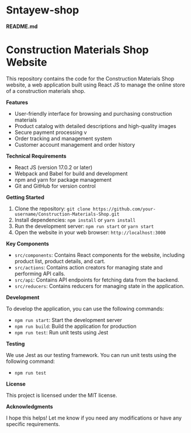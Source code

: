 # Sntayew-shop
**README.md**

**Construction Materials Shop Website**
======================================

This repository contains the code for the Construction Materials Shop website, a web application built using React JS to manage the online store of a construction materials shop.

**Features**

* User-friendly interface for browsing and purchasing construction materials
* Product catalog with detailed descriptions and high-quality images
* Secure payment processing v
* Order tracking and management system
* Customer account management and order history

**Technical Requirements**

* React JS (version 17.0.2 or later)
* Webpack and Babel for build and development
* npm and yarn for package management
* Git and GitHub for version control

**Getting Started**

1. Clone the repository: `git clone https://github.com/your-username/Construction-Materials-Shop.git`
2. Install dependencies: `npm install` or `yarn install`
3. Run the development server: `npm run start` or `yarn start`
4. Open the website in your web browser: `http://localhost:3000`

**Key Components**

* `src/components`: Contains React components for the website, including product list, product details, and cart.
* `src/actions`: Contains action creators for managing state and performing API calls.
* `src/api`: Contains API endpoints for fetching data from the backend.
* `src/reducers`: Contains reducers for managing state in the application.

**Development**

To develop the application, you can use the following commands:

* `npm run start`: Start the development server
* `npm run build`: Build the application for production
* `npm run test`: Run unit tests using Jest

**Testing**

We use Jest as our testing framework. You can run unit tests using the following command:

* `npm run test`

**License**

This project is licensed under the MIT license.

**Acknowledgments**


I hope this helps! Let me know if you need any modifications or have any specific requirements.
